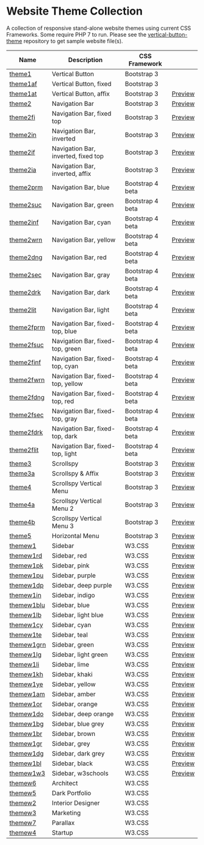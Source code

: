 # Website Theme Collection
A collection of responsive stand-alone website themes using current CSS Frameworks.  Some require PHP 7 to run.  Please see the [vertical-button-theme](https://github.com/emrickj/vertical-button-theme) repository to get sample website file(s).

| Name | Description | CSS Framework | |
| --- | --- | --- | --- |
| [theme1](theme1.php) | Vertical Button | Bootstrap 3 | |
| [theme1af](theme1af.php) | Vertical Button, fixed | Bootstrap 3 | |
| [theme1at](theme1at.php) | Vertical Button, affix | Bootstrap 3 | <a href="https://www.gem-editor.com/gwc/theme1at.php?u=501" target="_blank">Preview</a> |
| [theme2](theme2.php) | Navigation Bar | Bootstrap 3 | <a href="https://www.gem-editor.com/gwc/theme2.php?u=501" target="_blank">Preview</a> |
| [theme2fi](theme2fi.php) | Navigation Bar, fixed top | Bootstrap 3 | <a href="https://www.gem-editor.com/gwc/theme2fi.php?u=501" target="_blank">Preview</a> |
| [theme2in](theme2in.php) | Navigation Bar, inverted | Bootstrap 3 | <a href="https://www.gem-editor.com/gwc/theme2in.php?u=501" target="_blank">Preview</a> |
| [theme2if](theme2if.php) | Navigation Bar, inverted, fixed top | Bootstrap 3 | <a href="https://www.gem-editor.com/gwc/theme2if.php?u=501" target="_blank">Preview</a> |
| [theme2ia](theme2ia.php) | Navigation Bar, inverted, affix | Bootstrap 3 | <a href="https://www.gem-editor.com/gwc/theme2ia.php?u=500" target="_blank">Preview</a> |
| [theme2prm](theme2prm.php) | Navigation Bar, blue | Bootstrap 4 beta | <a href="https://www.gem-editor.com/gwc/theme2prm.php?u=501" target="_blank">Preview</a> |
| [theme2suc](theme2suc.php) | Navigation Bar, green | Bootstrap 4 beta | <a href="https://www.gem-editor.com/gwc/theme2suc.php?u=501" target="_blank">Preview</a> |
| [theme2inf](theme2inf.php) | Navigation Bar, cyan | Bootstrap 4 beta | <a href="https://www.gem-editor.com/gwc/theme2inf.php?u=501" target="_blank">Preview</a> |
| [theme2wrn](theme2wrn.php) | Navigation Bar, yellow | Bootstrap 4 beta | <a href="https://www.gem-editor.com/gwc/theme2wrn.php?u=501" target="_blank">Preview</a> |
| [theme2dng](theme2dng.php) | Navigation Bar, red | Bootstrap 4 beta | <a href="https://www.gem-editor.com/gwc/theme2dng.php?u=501" target="_blank">Preview</a> |
| [theme2sec](theme2sec.php) | Navigation Bar, gray | Bootstrap 4 beta | <a href="https://www.gem-editor.com/gwc/theme2sec.php?u=501" target="_blank">Preview</a> |
| [theme2drk](theme2drk.php) | Navigation Bar, dark | Bootstrap 4 beta | <a href="https://www.gem-editor.com/gwc/theme2drk.php?u=501" target="_blank">Preview</a> |
| [theme2lit](theme2lit.php) | Navigation Bar, light | Bootstrap 4 beta | <a href="https://www.gem-editor.com/gwc/theme2lit.php?u=501" target="_blank">Preview</a> |
| [theme2fprm](theme2fprm.php) | Navigation Bar, fixed-top, blue | Bootstrap 4 beta | <a href="https://www.gem-editor.com/gwc/theme2fprm.php?u=501" target="_blank">Preview</a> |
| [theme2fsuc](theme2fsuc.php) | Navigation Bar, fixed-top, green | Bootstrap 4 beta | <a href="https://www.gem-editor.com/gwc/theme2fsuc.php?u=501" target="_blank">Preview</a> |
| [theme2finf](theme2finf.php) | Navigation Bar, fixed-top, cyan | Bootstrap 4 beta | <a href="https://www.gem-editor.com/gwc/theme2finf.php?u=501" target="_blank">Preview</a> |
| [theme2fwrn](theme2fwrn.php) | Navigation Bar, fixed-top, yellow | Bootstrap 4 beta | <a href="https://www.gem-editor.com/gwc/theme2fwrn.php?u=501" target="_blank">Preview</a> |
| [theme2fdng](theme2fdng.php) | Navigation Bar, fixed-top, red | Bootstrap 4 beta | <a href="https://www.gem-editor.com/gwc/theme2fdng.php?u=501" target="_blank">Preview</a> |
| [theme2fsec](theme2fsec.php) | Navigation Bar, fixed-top, gray | Bootstrap 4 beta | <a href="https://www.gem-editor.com/gwc/theme2fsec.php?u=501" target="_blank">Preview</a> |
| [theme2fdrk](theme2fdrk.php) | Navigation Bar, fixed-top, dark | Bootstrap 4 beta | <a href="https://www.gem-editor.com/gwc/theme2fdrk.php?u=501" target="_blank">Preview</a> |
| [theme2flit](theme2flit.php) | Navigation Bar, fixed-top, light | Bootstrap 4 beta | <a href="https://www.gem-editor.com/gwc/theme2flit.php?u=501" target="_blank">Preview</a> |
| [theme3](theme3.php) | Scrollspy | Bootstrap 3 | <a href="https://www.gem-editor.com/gwc/theme3.php?u=501" target="_blank">Preview</a> |
| [theme3a](theme3a.php) | Scrollspy & Affix | Bootstrap 3 | <a href="https://www.gem-editor.com/gwc/theme3a.php?u=501" target="_blank">Preview</a> |
| [theme4](theme4.php) | Scrollspy Vertical Menu | Bootstrap 3 | <a href="https://www.gem-editor.com/gwc/theme4.php?u=501" target="_blank">Preview</a> |
| [theme4a](theme4a.php) | Scrollspy Vertical Menu 2 | Bootstrap 3 | <a href="https://www.gem-editor.com/gwc/theme4a.php?u=501" target="_blank">Preview</a> |
| [theme4b](theme4b.php) | Scrollspy Vertical Menu 3 | Bootstrap 3 | <a href="https://www.gem-editor.com/gwc/theme4b.php?u=501" target="_blank">Preview</a> |
| [theme5](theme5.php) | Horizontal Menu | Bootstrap 3 | <a href="https://www.gem-editor.com/gwc/theme5.php?u=501" target="_blank">Preview</a> |
| [themew1](themew1.php) | Sidebar | W3.CSS | <a href="https://www.gem-editor.com/gwc/themew1.php?u=501" target="_blank">Preview</a> |
| [themew1rd](themew1rd.php) | Sidebar, red | W3.CSS | <a href="https://www.gem-editor.com/gwc/themew1rd.php?u=501" target="_blank">Preview</a> |
| [themew1pk](themew1pk.php) | Sidebar, pink | W3.CSS | <a href="https://www.gem-editor.com/gwc/themew1pk.php?u=501" target="_blank">Preview</a> |
| [themew1pu](themew1pu.php) | Sidebar, purple | W3.CSS | <a href="https://www.gem-editor.com/gwc/themew1pu.php?u=501" target="_blank">Preview</a> |
| [themew1dp](themew1dp.php) | Sidebar, deep purple | W3.CSS | <a href="https://www.gem-editor.com/gwc/themew1dp.php?u=501" target="_blank">Preview</a> |
| [themew1in](themew1in.php) | Sidebar, indigo | W3.CSS | <a href="https://www.gem-editor.com/gwc/themew1in.php?u=501" target="_blank">Preview</a> |
| [themew1blu](themew1blu.php) | Sidebar, blue | W3.CSS | <a href="https://www.gem-editor.com/gwc/themew1blu.php?u=501" target="_blank">Preview</a> |
| [themew1lb](themew1lb.php) | Sidebar, light blue | W3.CSS | <a href="https://www.gem-editor.com/gwc/themew1lb.php?u=501" target="_blank">Preview</a> |
| [themew1cy](themew1cy.php) | Sidebar, cyan | W3.CSS | <a href="https://www.gem-editor.com/gwc/themew1cy.php?u=501" target="_blank">Preview</a> |
| [themew1te](themew1te.php) | Sidebar, teal | W3.CSS | <a href="https://www.gem-editor.com/gwc/themew1te.php?u=501" target="_blank">Preview</a> |
| [themew1grn](themew1grn.php) | Sidebar, green | W3.CSS | <a href="https://www.gem-editor.com/gwc/themew1grn.php?u=501" target="_blank">Preview</a> |
| [themew1lg](themew1lg.php) | Sidebar, light green | W3.CSS | <a href="https://www.gem-editor.com/gwc/themew1lg.php?u=501" target="_blank">Preview</a> |
| [themew1li](themew1li.php) | Sidebar, lime | W3.CSS | <a href="https://www.gem-editor.com/gwc/themew1li.php?u=501" target="_blank">Preview</a> |
| [themew1kh](themew1kh.php) | Sidebar, khaki | W3.CSS | <a href="https://www.gem-editor.com/gwc/themew1kh.php?u=501" target="_blank">Preview</a> |
| [themew1ye](themew1ye.php) | Sidebar, yellow | W3.CSS | <a href="https://www.gem-editor.com/gwc/themew1ye.php?u=501" target="_blank">Preview</a> |
| [themew1am](themew1am.php) | Sidebar, amber | W3.CSS | <a href="https://www.gem-editor.com/gwc/themew1am.php?u=501" target="_blank">Preview</a> |
| [themew1or](themew1or.php) | Sidebar, orange | W3.CSS | <a href="https://www.gem-editor.com/gwc/themew1or.php?u=501" target="_blank">Preview</a> |
| [themew1do](themew1do.php) | Sidebar, deep orange | W3.CSS | <a href="https://www.gem-editor.com/gwc/themew1do.php?u=501" target="_blank">Preview</a> |
| [themew1bg](themew1bg.php) | Sidebar, blue grey | W3.CSS | <a href="https://www.gem-editor.com/gwc/themew1bg.php?u=501" target="_blank">Preview</a> |
| [themew1br](themew1br.php) | Sidebar, brown | W3.CSS | <a href="https://www.gem-editor.com/gwc/themew1br.php?u=501" target="_blank">Preview</a> |
| [themew1gr](themew1gr.php) | Sidebar, grey | W3.CSS | <a href="https://www.gem-editor.com/gwc/themew1gr.php?u=501" target="_blank">Preview</a> |
| [themew1dg](themew1dg.php) | Sidebar, dark grey | W3.CSS | <a href="https://www.gem-editor.com/gwc/themew1dg.php?u=501" target="_blank">Preview</a> |
| [themew1bl](themew1bl.php) | Sidebar, black | W3.CSS | <a href="https://www.gem-editor.com/gwc/themew1bl.php?u=501" target="_blank">Preview</a> |
| [themew1w3](themew1w3.php) | Sidebar, w3schools | W3.CSS | <a href="https://www.gem-editor.com/gwc/themew1w3.php?u=501" target="_blank">Preview</a> |
| [themew6](themew6.php) | Architect | W3.CSS |
| [themew5](themew5.php) | Dark Portfolio | W3.CSS |
| [themew2](themew2.php) | Interior Designer | W3.CSS |
| [themew3](themew3.php) | Marketing | W3.CSS |
| [themew7](themew7.php) | Parallax | W3.CSS |
| [themew4](themew4.php) | Startup | W3.CSS |
